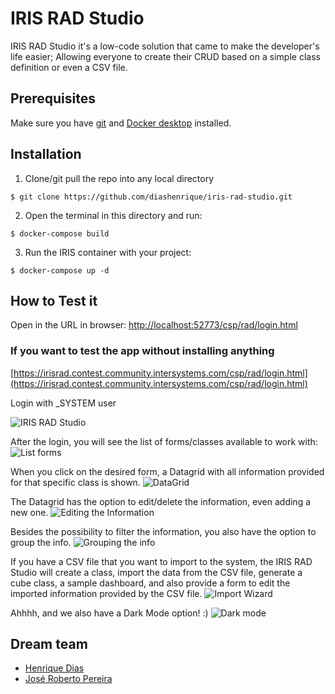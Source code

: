 
# IRIS RAD Studio
IRIS RAD Studio it's a low-code solution that came to make the developer's life easier; Allowing everyone to create their CRUD based on a simple class definition or even a CSV file.  

## Prerequisites
Make sure you have [git](https://git-scm.com/book/en/v2/Getting-Started-Installing-Git) and [Docker desktop](https://www.docker.com/products/docker-desktop) installed.

## Installation

1. Clone/git pull the repo into any local directory

```
$ git clone https://github.com/diashenrique/iris-rad-studio.git
```

2. Open the terminal in this directory and run:

```
$ docker-compose build
```

3. Run the IRIS container with your project:

```
$ docker-compose up -d
```

## How to Test it

Open in the URL in browser: [http://localhost:52773/csp/rad/login.html](http://localhost:52773/csp/rad/login.html)

### If you want to test the app without installing anything

[https://irisrad.contest.community.intersystems.com/csp/rad/login.html](https://irisrad.contest.community.intersystems.com/csp/rad/login.html)

Login with _SYSTEM user

![IRIS RAD Studio](https://raw.githubusercontent.com/diashenrique/iris-rad-studio/master/images/login.png)

After the login, you will see the list of forms/classes available to work with:
![List forms](https://raw.githubusercontent.com/diashenrique/iris-rad-studio/master/images/ListForms.png)

When you click on the desired form, a Datagrid with all information provided for that specific class is shown.
![DataGrid](https://raw.githubusercontent.com/diashenrique/iris-rad-studio/master/images/DataGrid.png)

The Datagrid has the option to edit/delete the information, even adding a new one.
![Editing the Information](https://raw.githubusercontent.com/diashenrique/iris-rad-studio/master/images/FormEditing.png)

Besides the possibility to filter the information, you also have the option to group the info.
![Grouping the info](https://raw.githubusercontent.com/diashenrique/iris-rad-studio/master/images/Grouping.png)

If you have a CSV file that you want to import to the system, the IRIS RAD Studio will create a class, import the data from the CSV file, generate a cube class, a sample dashboard, and also provide a form to edit the imported information provided by the CSV file.
![Import Wizard](https://raw.githubusercontent.com/diashenrique/iris-rad-studio/master/images/ImportWizard.png)

Ahhhh, and we also have a Dark Mode option! :) 
![Dark mode](https://raw.githubusercontent.com/diashenrique/iris-rad-studio/master/images/DarkMode.png)

## Dream team

- [Henrique Dias](https://community.intersystems.com/user/henrique-dias-2)
- [José Roberto Pereira](https://community.intersystems.com/user/jos%C3%A9-roberto-pereira-0)
  
